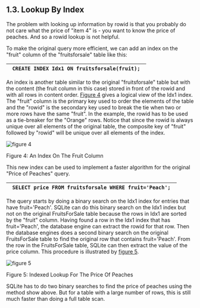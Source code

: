 ## 1\.3\.  Lookup By Index



The problem with looking up information by rowid is that you probably
do not care what the price of "item 4" is \- you want to know the price
of peaches. And so a rowid lookup is not helpful.




To make the original query more efficient, we can add an index on the
"fruit" column of the "fruitsforsale" table like this:





| ```  CREATE INDEX Idx1 ON fruitsforsale(fruit);  ``` |
| --- |



An index is another table similar to the original "fruitsforsale" table
but with the content (the fruit column in this case) stored in front of the
rowid and with all rows in content order.
[Figure 4](#fig4) gives a logical view of the Idx1 index.
The "fruit" column is the primary key used to order the elements of the
table and the "rowid" is the secondary key used to break the tie when
two or more rows have the same "fruit". In the example, the rowid
has to be used as a tie\-breaker for the "Orange" rows.
Notice that since the rowid
is always unique over all elements of the original table, the composite key
of "fruit" followed by "rowid" will be unique over all elements of the index.





![figure 4](images/qp/idx1.gif)  

Figure 4: An Index On The Fruit Column




This new index can be used to implement a faster algorithm for the
original "Price of Peaches" query.





| ```  SELECT price FROM fruitsforsale WHERE fruit='Peach';  ``` |
| --- |



The query starts by doing a binary search on the Idx1 index for entries
that have fruit\='Peach'. SQLite can do this binary search on the Idx1 index
but not on the original FruitsForSale table because the rows in Idx1 are sorted
by the "fruit" column. Having found a row in the Idx1 index that has
fruit\='Peach', the database engine can extract the rowid for that row.
Then the database engines does a second binary search
on the original FruitsForSale table to find the
original row that contains fruit\='Peach'. 
From the row in the FruitsForSale table,
SQLite can then extract the value of the price column.
This procedure is illustrated by [figure 5](#fig5).





![figure 5](images/qp/idx1lu1.gif)  

Figure 5: Indexed Lookup For The Price Of Peaches




SQLite has to do two binary searches to find the price of peaches using
the method show above. But for a table with a large number of rows, this
is still much faster than doing a full table scan.



